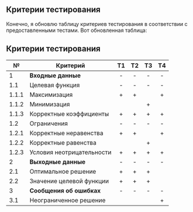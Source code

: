 ## Критерии тестирования


Конечно, я обновлю таблицу критериев тестирования в соответствии с предоставленными тестами. Вот обновленная таблица:

## Критерии тестирования
| №     | Критерий                 | Т1 | Т2 | Т3 | Т4 |
|-------|--------------------------|:--:|:--:|:--:|:--:|
| 1     | **Входные данные**       | -  | -  | -  | -  |
| 1.1   | Целевая функция          | -  | -  | -  | -  |
| 1.1.1 | Максимизация             | +  | +  |    | +  |
| 1.1.2 | Минимизация              |    |    | +  |    |
| 1.1.3 | Корректные коэффициенты  | +  | +  | +  | +  |
| 1.2   | Ограничения              | -  | -  | -  | -  |
| 1.2.1 | Корректные неравенства   | +  | +  |    | +  |
| 1.2.2 | Корректные равенства     |    |    | +  |    |
| 1.2.3 | Условия неотрицательности| +  | +  | +  | +  |
| 2     | **Выходные данные**      | -  | -  | -  | -  |
| 2.1   | Оптимальное решение      | +  | +  | +  |    |
| 2.2   | Значение целевой функции | +  | +  | +  |    |
| 3     | **Сообщения об ошибках** | -  | -  | -  | -  |
| 3.1   | Неограниченное решение   |    |    |    | +  |

